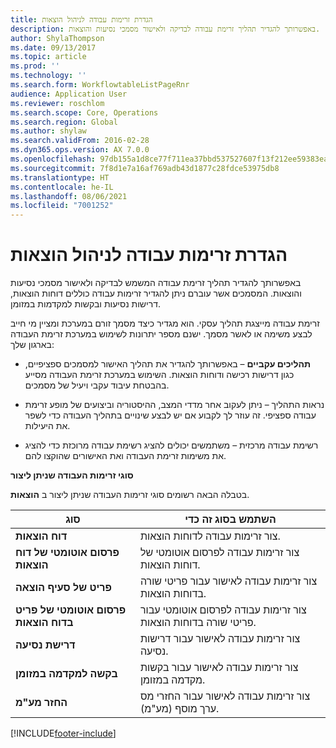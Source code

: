```yaml
---
title: הגדרת זרימות עבודה לניהול הוצאות
description: באפשרותך להגדיר תהליך זרימת עבודה לבדיקה ולאישור מסמכי נסיעות והוצאות.
author: ShylaThompson
ms.date: 09/13/2017
ms.topic: article
ms.prod: ''
ms.technology: ''
ms.search.form: WorkflowtableListPageRnr
audience: Application User
ms.reviewer: roschlom
ms.search.scope: Core, Operations
ms.search.region: Global
ms.author: shylaw
ms.search.validFrom: 2016-02-28
ms.dyn365.ops.version: AX 7.0.0
ms.openlocfilehash: 97db155a1d8ce77f711ea37bbd537527607f13f212ee59383ea165f5e46b81ba
ms.sourcegitcommit: 7f8d1e7a16af769adb43d1877c28fdce53975db8
ms.translationtype: HT
ms.contentlocale: he-IL
ms.lasthandoff: 08/06/2021
ms.locfileid: "7001252"
---
```

# <a name="set-up-expense-management-workflows"></a>הגדרת זרימות עבודה לניהול הוצאות

באפשרותך להגדיר תהליך זרימת עבודה המשמש לבדיקה ולאישור מסמכי נסיעות והוצאות. המסמכים אשר עוברם ניתן להגדיר זרימות עבודה כוללים דוחות הוצאות, דרישות נסיעות ובקשות למקדמות במזומן.

זרימת עבודה מייצגת תהליך עסקי. הוא מגדיר כיצד מסמך זורם במערכת ומציין מי חייב לבצע משימה או לאשר מסמך. ישנם מספר יתרונות לשימוש במערכת זרימת העבודה בארגון שלך:

-   **תהליכים עקביים** – באפשרותך להגדיר את תהליך האישור למסמכים ספציפיים, כגון דרישות רכישה ודוחות הוצאות. השימוש במערכת זרימת העבודה מסייע בהבטחת עיבוד עקבי ויעיל של מסמכים.

-   נראות התהליך – ניתן לעקוב אחר מדדי המצב, ההיסטוריה וביצועים של מופע זרימת עבודה ספציפי. זה עוזר לך לקבוע אם יש לבצע שינויים בתהליך העבודה כדי לשפר את היעילות.

-   רשימת עבודה מרכזית – משתמשים יכולים להציג רשימת עבודה מרוכזת כדי להציג את משימות זרימת העבודה ואת האישורים שהוקצו להם. 

**סוגי זרימות העבודה שניתן ליצור**

בטבלה הבאה רשומים סוגי זרימות העבודה שניתן ליצור ב **הוצאות**.


|              <strong>סוג</strong>              |                   <strong>השתמש בסוג זה כדי</strong>                   |
|-------------------------------------------------|-----------------------------------------------------------------------|
|         <strong>דוח הוצאות</strong>         |            צור זרימות עבודה לדוחות הוצאות.             |
|  <strong>פרסום אוטומטי של דוח הוצאות</strong>   |        צור זרימות עבודה לפרסום אוטומטי של דוחות הוצאות.        |
|       <strong>פריט של סעיף הוצאה</strong>        |     צור זרימות עבודה לאישור עבור פריטי שורה בדוחות הוצאות.      |
| <strong>פרסום אוטומטי של פריט בדוח הוצאות</strong> | צור זרימות עבודה לפרסום אוטומטי עבור פריטי שורה בדוחות הוצאות. |
|       <strong>דרישת נסיעה</strong>       |          צור זרימות עבודה לאישור עבור דרישות נסיעה.           |
|      <strong>בקשה למקדמה במזומן</strong>      |         צור זרימות עבודה לאישור עבור בקשות מקדמה במזומן.          |
|        <strong>החזר מע"מ</strong>        | צור זרימות עבודה לאישור עבור החזרי מס ערך מוסף (מע"מ).  |



[!INCLUDE[footer-include](../includes/footer-banner.md)]